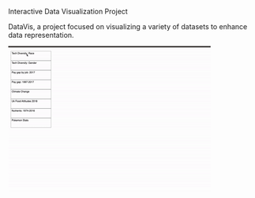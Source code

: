 Interactive Data Visualization Project

DataVis, a project focused on visualizing a variety of datasets to enhance data representation.

![Page Preview](https://github.com/ViniciusBatestin/DataVis/blob/p5DomOnly/DataVis.gif)
